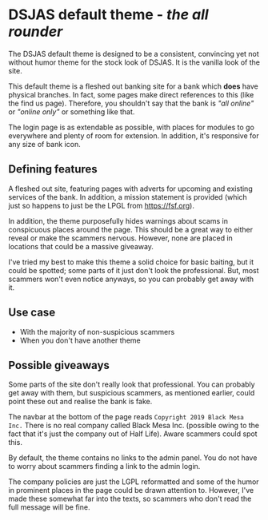 # DSJAS default theme - *the all rounder*

The DSJAS default theme is designed to be a consistent, convincing yet not without humor theme for the stock look of DSJAS. It is the vanilla look of the site.

This default theme is a fleshed out banking site for a bank which **does** have physical branches. In fact, some pages make direct references to this (like the find us page). Therefore, you shouldn't say that the bank is *"all online"* or *"online only"* or something like that.

The login page is as extendable as possible, with places for modules to go everywhere and plenty of room for extension. In addition, it's responsive for any size of bank icon.

## Defining features

A fleshed out site, featuring pages with adverts for upcoming and existing services of the bank. In addition, a mission statement is provided (which just so happens to just be the LPGL from <https://fsf.org>).

In addition, the theme purposefully hides warnings about scams in conspicuous places around the page. This should be a great way to either reveal or make the scammers nervous. However, none are placed in locations that could be a massive giveaway.

I've tried my best to make this theme a solid choice for basic baiting, but it could be spotted; some parts of it just don't look the professional. But, most scammers won't even notice anyways, so you can probably get away with it.

## Use case

* With the majority of non-suspicious scammers
* When you don't have another theme

## Possible giveaways

Some parts of the site don't really look that professional. You can probably get away with them, but suspicious scammers, as mentioned earlier, could point these out and realise the bank is fake.

The navbar at the bottom of the page reads ```Copyright 2019 Black Mesa Inc.``` There is no real company called Black Mesa Inc. (possible owing to the fact that it's just the company out of Half Life). Aware scammers could spot this.

By default, the theme contains no links to the admin panel. You do not have to worry about scammers finding a link to the admin login.

The company policies are just the LGPL reformatted and some of the humor in prominent places in the page could be drawn attention to. However, I've made these somewhat far into the texts, so scammers who don't read the full message will be fine.
